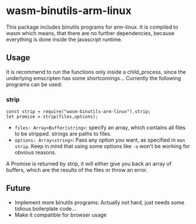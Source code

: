 # wasm-binutils-arm-linux

This package includes binutils programs for arm-linux. It is compiled to wasm which means, that there are no further dependencies, because everything is done inside the javascript runtime.

## Usage

It is recommend to run the functions only inside a child_process, since the underlying emscripten has some shortcomings...
Currently the following programs can be used:

### strip

    const strip = require("wasm-binutils-arm-linux").strip;
    let promise = strip(files,options);

- `files: Array<Buffer|string>`: specify an array, which contains all files to be stripped. strings are paths to files.
- `options: Array<string>`: Pass any option you want, as specified in `man strip`. Keep in mind that using some options like `-o` won't be working for obvious reasons.
  
A Promise is returned by strip, it will either give you back an array of buffers, which are the results of the files or throw an error.

## Future

- Implement more binutils programs: Actually not hard, just needs some tidious boilerplate code... 
- Make it compatible for browser usage